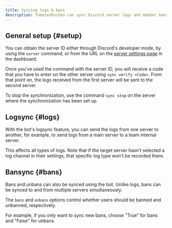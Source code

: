 ```yaml
---
title: Syncing logs & bans
description: TomatenKuchen can sync Discord server logs and member bans, as well as unbans, across multiple servers.
---
```


## General setup {#setup}

You can obtain the server ID either through Discord's developer mode, by using the `server` command, or from the URL on the [server settings page](https://tomatenkuchen.com/dashboard/settings) in the dashboard.

Once you've used the command with the server ID, you will receive a code that you have to enter on the other server using `sync verify <Code>`.
From that point on, the logs received from the first server will be sent to the second server.

To stop the synchronization, use the command `sync stop` on the server where the synchronization has been set up.

## Logsync {#logs}

With the bot's logsync feature, you can send the logs from one server to another, for example, to send logs from a main server to a team internal server.

This affects all types of logs. Note that if the target server hasn't selected a log channel in their settings, that specific log type won't be recorded there.

<Command name="sync logs" slash="guild:Server ID" message="<Server ID>"></Command>

## Bansync {#bans}

Bans and unbans can also be synced using the bot. Unlike logs, bans can be synced to and from multiple servers simultaneously.

<Command name="sync bans" slash="guild:Server ID bans:True|False unbans:True|False" message="<Server ID> <Sync bans: true|false> <Sync unbans: true|false>"></Command>

The `bans` and `unbans` options control whether users should be banned and unbanned, respectively.

For example, if you only want to sync new bans, choose "True" for bans and "False" for unbans.
